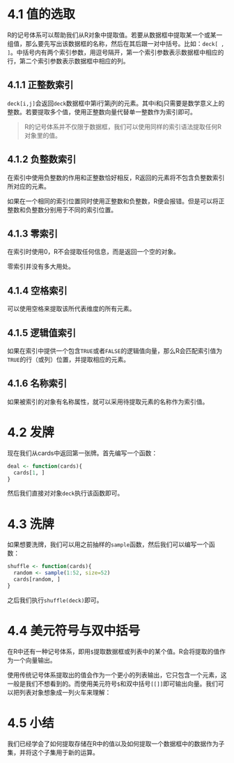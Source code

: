 # 4.1 值的选取

R的记号体系可以帮助我们从R对象中提取值。若要从数据框中提取某一个或某一组值，那么要先写出该数据框的名称，然后在其后跟一对中括号。比如：`deck[ , ]`。中括号内有两个索引参数，用逗号隔开，第一个索引参数表示数据框中相应的行，第二个索引参数表示数据框中相应的列。

## 4.1.1 正整数索引

`deck[i,j]`会返回`deck`数据框中第i行第j列的元素。其中i和j只需要是数学意义上的整数。若要提取多个值，使用正整数向量代替单一整数作为索引即可。

> R的记号体系并不仅限于数据框，我们可以使用同样的索引语法提取任何R对象里的值。

## 4.1.2 负整数索引

在索引中使用负整数的作用和正整数恰好相反，R返回的元素将不包含负整数索引所对应的元素。

如果在一个相同的索引位置同时使用正整数和负整数，R便会报错。但是可以将正整数和负整数分别用于不同的索引位置。

## 4.1.3 零索引

在索引时使用0，R不会提取任何信息，而是返回一个空的对象。

零索引并没有多大用处。

## 4.1.4 空格索引

可以使用空格来提取该所代表维度的所有元素。

## 4.1.5 逻辑值索引

如果在索引中提供一个包含`TRUE`或者`FALSE`的逻辑值向量，那么R会匹配索引值为`TRUE`的行（或列）位置，并提取相应的元素。

## 4.1.6 名称索引

如果被索引的对象有名称属性，就可以采用待提取元素的名称作为索引值。

# 4.2 发牌

现在我们从cards中返回第一张牌。首先编写一个函数：
```r
deal <- function(cards){
  cards[1, ]
}
```

然后我们直接对对象`deck`执行该函数即可。

# 4.3 洗牌

如果想要洗牌，我们可以用之前抽样的`sample`函数，然后我们可以编写一个函数：

```r
shuffle <- function(cards){
  random <- sample(1:52, size=52)
  cards[random, ]
}
```

之后我们执行`shuffle(deck)`即可。

# 4.4 美元符号与双中括号

在R中还有一种记号体系，即用`$`提取数据框或列表中的某个值。R会将提取的值作为一个向量输出。

使用传统记号体系提取出的值会作为一个更小的列表输出，它只包含一个元素，这一般是我们不想看到的。而使用美元符号`$`和双中括号`[[]]`即可输出向量。我们可以把列表对象想象成一列火车来理解：

# 4.5 小结

我们已经学会了如何提取存储在R中的值以及如何提取一个数据框中的数据作为子集，并将这个子集用于新的运算。